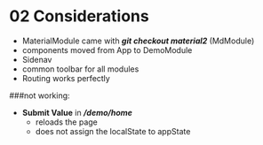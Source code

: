 # 02 Considerations

* MaterialModule came with ***git checkout material2*** (MdModule)
* components moved from App to DemoModule
* Sidenav
* common toolbar for all modules
* Routing works perfectly

###not working:
* **Submit Value** in  ***/demo/home*** 
    * reloads the page
    * does not assign the localState to appState

